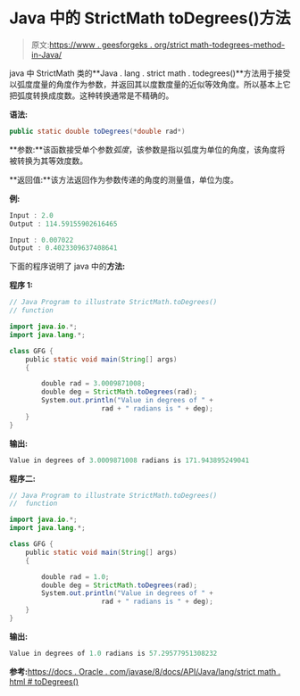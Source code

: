 # Java 中的 StrictMath toDegrees()方法

> 原文:[https://www . geesforgeks . org/strict math-todegrees-method-in-Java/](https://www.geeksforgeeks.org/strictmath-todegrees-method-in-java/)

java 中 StrictMath 类的**Java . lang . strict math . todegrees()**方法用于接受以弧度度量的角度作为参数，并返回其以度数度量的近似等效角度。所以基本上它把弧度转换成度数。这种转换通常是不精确的。

**语法:**

```java
public static double toDegrees(*double rad*)
```

**参数:**该函数接受单个参数*弧度*，该参数是指以弧度为单位的角度，该角度将被转换为其等效度数。

**返回值:**该方法返回作为参数传递的角度的测量值，单位为度。

**例:**

```java
Input : 2.0
Output : 114.59155902616465

Input : 0.007022
Output : 0.4023309637408641

```

下面的程序说明了 java 中的**方法:**

**程序 1:**

```java
// Java Program to illustrate StrictMath.toDegrees()
// function 

import java.io.*;
import java.lang.*;

class GFG {
    public static void main(String[] args)
    {

        double rad = 3.0009871008;
        double deg = StrictMath.toDegrees(rad);
        System.out.println("Value in degrees of " +
                       rad + " radians is " + deg);
    }
}
```

**输出:**

```java
Value in degrees of 3.0009871008 radians is 171.943895249041

```

**程序二:**

```java
// Java Program to illustrate StrictMath.toDegrees()
//  function 

import java.io.*;
import java.lang.*;

class GFG {
    public static void main(String[] args)
    {

        double rad = 1.0;
        double deg = StrictMath.toDegrees(rad);
        System.out.println("Value in degrees of " +
                       rad + " radians is " + deg);
    }
}
```

**输出:**

```java
Value in degrees of 1.0 radians is 57.29577951308232

```

**参考:**[https://docs . Oracle . com/javase/8/docs/API/Java/lang/strict math . html # toDegrees()](https://docs.oracle.com/javase/8/docs/api/java/lang/StrictMath.html#toRadians())